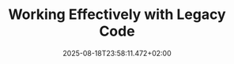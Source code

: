 ---
title: "Working Effectively with Legacy Code"
date: 2025-08-18T23:58:11.472+02:00
category: books
tags: []
excerpt: My highlights
---
